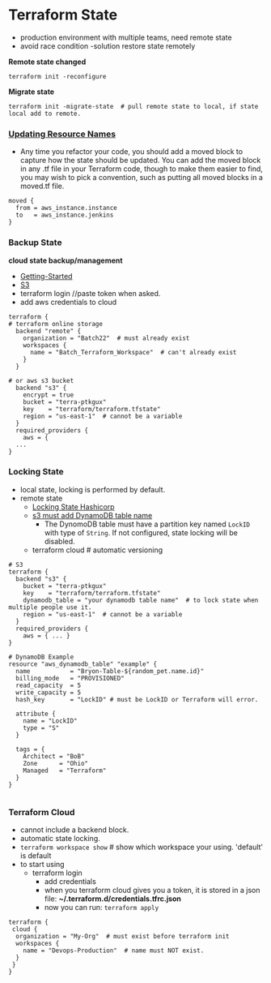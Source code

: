 # Terraform State

- production environment with multiple teams, need remote state
- avoid race condition -solution restore state remotely

**Remote state changed**

```hcl
terraform init -reconfigure
```

**Migrate state**

```hcl
terraform init -migrate-state  # pull remote state to local, if state local add to remote.
```

### [Updating Resource Names](https://blog.gruntwork.io/terraform-up-running-3rd-edition-is-now-published-4b99804d922a)

- Any time you refactor your code, you should add a moved block to capture how the state should be updated. You can add the moved block in any .tf file in your Terraform code, though to make them easier to find, you may wish to pick a convention, such as putting all moved blocks in a moved.tf file.

```hcl
moved {
  from = aws_instance.instance
  to   = aws_instance.jenkins
}
```

### Backup State

**cloud state backup/management**

- [Getting-Started](https://learn.hashicorp.com/tutorials/terraform/aws-remote?in=terraform/aws-get-started)
- [S3](https://developer.hashicorp.com/terraform/language/settings/backends/s3)
- terraform login //paste token when asked.
- add aws credentials to cloud

```hcl
terraform {
# terraform online storage
  backend "remote" {
    organization = "Batch22"  # must already exist
    workspaces {
      name = "Batch_Terraform_Workspace"  # can't already exist
    }
  }

# or aws s3 bucket
  backend "s3" {
    encrypt = true
    bucket = "terra-ptkgux"
    key    = "terraform/terraform.tfstate"
    region = "us-east-1"  # cannot be a variable
  }
  required_providers {
    aws = {
  ...
}
```

### Locking State

- local state, locking is performed by default.
- remote state
  - [Locking State Hashicorp](https://developer.hashicorp.com/terraform/language/state/locking)
  - [s3 must add DynamoDB table name](https://developer.hashicorp.com/terraform/language/settings/backends/s3)
    - The DynomoDB table must have a partition key named `LockID` with type of `String`. If not configured, state locking will be disabled.
  - terraform cloud # automatic versioning

```hcl
# S3
terraform {
  backend "s3" {
    bucket = "terra-ptkgux"
    key    = "terraform/terraform.tfstate"
    dynamodb_table = "your dynamodb table name"  # to lock state when multiple people use it.
    region = "us-east-1"  # cannot be a variable
  }
  required_providers {
    aws = { ... }
}

# DynamoDB Example
resource "aws_dynamodb_table" "example" {
  name           = "Bryon-Table-${random_pet.name.id}"
  billing_mode   = "PROVISIONED"
  read_capacity  = 5
  write_capacity = 5
  hash_key       = "LockID" # must be LockID or Terraform will error.

  attribute {
    name = "LockID"
    type = "S"
  }

  tags = {
    Architect = "BoB"
    Zone      = "Ohio"
    Managed   = "Terraform"
  }
}


```

### Terraform Cloud

- cannot include a backend block.
- automatic state locking.
- `terraform workspace show` # show which workspace your using. 'default' is default
- to start using
  - terraform login
    - add credentials
    - when you terraform cloud gives you a token, it is stored in a json file: **~/.terraform.d/credentials.tfrc.json**
    - now you can run: `terraform apply`

```hcl
terraform {
 cloud {
  organization = "My-Org"  # must exist before terraform init
  workspaces {
    name = "Devops-Production"  # name must NOT exist.
  }
 }
}
```
